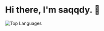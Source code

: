 <!--
**saqqdy/saqqdy** is a ✨ _special_ ✨ repository because its `README.md` (this file) appears on your GitHub profile.

Here are some ideas to get you started:

- 🔭 I’m currently working on ...
- 🌱 I’m currently learning ...
- 👯 I’m looking to collaborate on ...
- 🤔 I’m looking for help with ...
- 💬 Ask me about ...
- 📫 How to reach me: ...
- 😄 Pronouns: ...
- ⚡ Fun fact: ...
-->

# Hi there, I'm saqqdy. 👋

<!-- ![My github stats](https://github-readme-stats.vercel.app/api?username=saqqdy&show_icons=true&theme=react) -->
![Top Languages](https://github-readme-stats.vercel.app/api/top-langs/?username=saqqdy&show_icons=true&theme=github_dark&layout=compact&hide=html,css&langs_count=6&hide_border=true)

